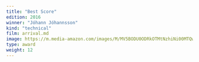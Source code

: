```yaml
---
title: "Best Score"
edition: 2016
winner: "Jóhann Jóhannsson"
kind: "technical"
film: arrival.md
image: https://m.media-amazon.com/images/M/MV5BODU0ODRkOTMtNzhiNi00MTQwLWFjOTgtMjQwYjY1YmE1MjQ5XkEyXkFqcGdeQXVyMTI3MDk3MzQ@._V1_FMjpg_UX1024_.jpg
type: award
weight: 12
---
```

